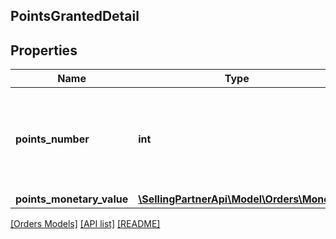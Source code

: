 ## PointsGrantedDetail

## Properties

Name | Type | Description | Notes
------------ | ------------- | ------------- | -------------
**points_number** | **int** | The number of Amazon Points granted with the purchase of an item. | [optional]
**points_monetary_value** | [**\SellingPartnerApi\Model\Orders\Money**](Money.md) |  | [optional]

[[Orders Models]](../) [[API list]](../../Api) [[README]](../../../README.md)
